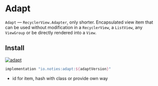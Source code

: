 # Adapt

`Adapt` &mdash; `RecyclerView.Adapter`, only shorter. Encapsulated view item that can be used without 
modification in a `RecyclerView`, a `ListView`, any `ViewGroup` or be directly rendered into a `View`.

## Install

[![adapt](https://img.shields.io/maven-central/v/io.noties/adapt.svg?label=adapt)](http://search.maven.org/#search|ga|1|g%3A%22io.noties%22%20AND%20a%3A%22adapt%22)

```gradle
implementation "io.noties:adapt:${adaptVersion}"
```

* id for item, hash with class or provide own way
